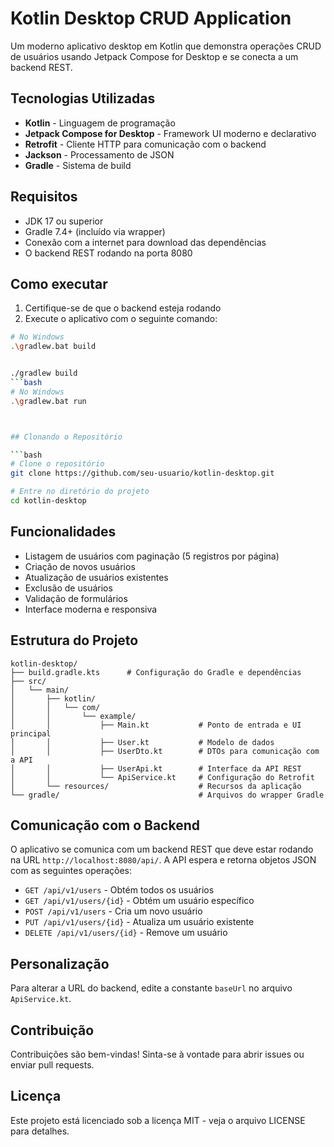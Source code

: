 # Kotlin Desktop CRUD Application

Um moderno aplicativo desktop em Kotlin que demonstra operações CRUD de usuários usando Jetpack Compose for Desktop e se conecta a um backend REST.

## Tecnologias Utilizadas

- **Kotlin** - Linguagem de programação
- **Jetpack Compose for Desktop** - Framework UI moderno e declarativo
- **Retrofit** - Cliente HTTP para comunicação com o backend
- **Jackson** - Processamento de JSON
- **Gradle** - Sistema de build

## Requisitos

- JDK 17 ou superior
- Gradle 7.4+ (incluído via wrapper)
- Conexão com a internet para download das dependências
- O backend REST rodando na porta 8080

## Como executar

1. Certifique-se de que o backend esteja rodando
2. Execute o aplicativo com o seguinte comando:


```bash
# No Windows
.\gradlew.bat build


./gradlew build
```bash
# No Windows
.\gradlew.bat run



## Clonando o Repositório

```bash
# Clone o repositório
git clone https://github.com/seu-usuario/kotlin-desktop.git

# Entre no diretório do projeto
cd kotlin-desktop
```

## Funcionalidades

- Listagem de usuários com paginação (5 registros por página)
- Criação de novos usuários
- Atualização de usuários existentes
- Exclusão de usuários
- Validação de formulários
- Interface moderna e responsiva

## Estrutura do Projeto

```
kotlin-desktop/
├── build.gradle.kts      # Configuração do Gradle e dependências
├── src/
│   └── main/
│       ├── kotlin/
│       │   └── com/
│       │       └── example/
│       │           ├── Main.kt           # Ponto de entrada e UI principal
│       │           ├── User.kt           # Modelo de dados
│       │           ├── UserDto.kt        # DTOs para comunicação com a API
│       │           ├── UserApi.kt        # Interface da API REST
│       │           └── ApiService.kt     # Configuração do Retrofit
│       └── resources/                    # Recursos da aplicação
└── gradle/                               # Arquivos do wrapper Gradle
```

## Comunicação com o Backend

O aplicativo se comunica com um backend REST que deve estar rodando na URL `http://localhost:8080/api/`. 
A API espera e retorna objetos JSON com as seguintes operações:

- `GET /api/v1/users` - Obtém todos os usuários
- `GET /api/v1/users/{id}` - Obtém um usuário específico
- `POST /api/v1/users` - Cria um novo usuário
- `PUT /api/v1/users/{id}` - Atualiza um usuário existente
- `DELETE /api/v1/users/{id}` - Remove um usuário

## Personalização

Para alterar a URL do backend, edite a constante `baseUrl` no arquivo `ApiService.kt`.

## Contribuição

Contribuições são bem-vindas! Sinta-se à vontade para abrir issues ou enviar pull requests.

## Licença

Este projeto está licenciado sob a licença MIT - veja o arquivo LICENSE para detalhes.

